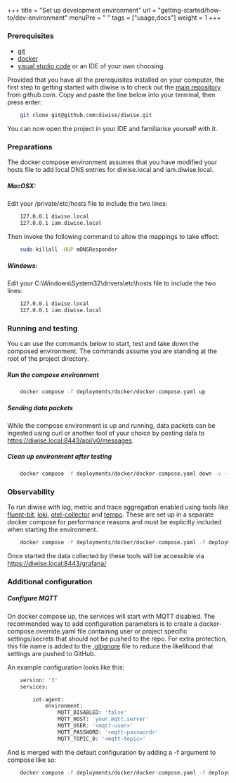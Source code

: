 +++
title = "Set up development environment"
url = "getting-started/how-to/dev-environment"
menuPre = "<i class='fas fa-satellite-dish'></i> "
tags = ["usage,docs"]
weight = 1
+++

### Prerequisites
* [git](https://git-scm.com/downloads)
* [docker](https://docs.docker.com/get-docker/)
* [visual studio code](https://code.visualstudio.com/download) or an IDE of your own choosing.

Provided that you have all the prerequisites installed on your computer, the first step to getting started with diwise is to check out the [main repository](https://github.com/diwise/diwise) from github.com. Copy and paste the line below into your terminal, then press enter:


```bash 
    git clone git@github.com:diwise/diwise.git
```

You can now open the project in your IDE and familiarise yourself with it.

### Preparations
The docker compose environment assumes that you have modified your hosts file to add local DNS entries for diwise.local and iam.diwise.local.

##### MacOSX:

Edit your /private/etc/hosts file to include the two lines:

```bash 
    127.0.0.1 diwise.local
    127.0.0.1 iam.diwise.local
```

Then invoke the following command to allow the mappings to take effect:

```bash
    sudo killall -HUP mDNSResponder
```

##### Windows:
Edit your C:\Windows\System32\drivers\etc\hosts file to include the two lines:

```bash 
    127.0.0.1 diwise.local
    127.0.0.1 iam.diwise.local
```

### Running and testing
You can use the commands below to start, test and take down the composed environment. The commands assume you are standing at the root of the project directory.

##### Run the compose environment
```bash
    docker compose -f deployments/docker/docker-compose.yaml up
```

##### Sending data packets
While the compose environment is up and running, data packets can be ingested using curl or another tool of your choice by posting data to https://diwise.local:8443/api/v0/messages.

##### Clean up environment after testing
```bash 
    docker compose -f deployments/docker/docker-compose.yaml down -v --remove-orphans
```

### Observability
To run diwise with log, metric and trace aggregation enabled using tools like [fluent-bit](https://fluentbit.io), [loki](https://grafana.com/oss/loki/), [otel-collector](https://opentelemetry.io/docs/collector/) and [tempo](https://grafana.com/oss/tempo/). These are set up in a separate docker compose for performance reasons and must be explicitly included when starting the environment.

```bash 
    docker compose -f deployments/docker/docker-compose.yaml -f deployments/docker/docker-compose.o11y.yaml up
```

Once started the data collected by these tools will be accessible via https://diwise.local:8443/grafana/


### Additional configuration
##### Configure MQTT
On docker compose up, the services will start with MQTT disabled. The recommended way to add configuration parameters is to create a docker-compose.override.yaml file containing user or project specific settings/secrets that should not be pushed to the repo. For extra protection, this file name is added to the [.gitignore](.gitignore) file to reduce the likelihood that settings are pushed to GitHub.

An example configuration looks like this:

```bash 
    version: '3'
    services:

        iot-agent:
            environment:
                MQTT_DISABLED: 'false'
                MQTT_HOST: 'your.mqtt.server'
                MQTT_USER: '<mqtt-user>'
                MQTT_PASSWORD: '<mqtt-password>'
                MQTT_TOPIC_0: '<mqtt-topic>'
```

And is merged with the default configuration by adding a -f argument to compose like so:

```bash 
    docker compose -f deployments/docker/docker-compose.yaml -f deployments/docker/docker-compose.override.yaml up
```
